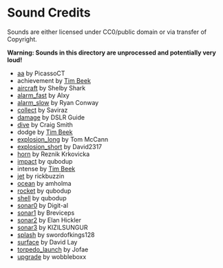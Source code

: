 # Sound Credits

Sounds are either licensed under CC0/public domain or via transfer of Copyright.

**Warning: Sounds in this directory are unprocessed and potentially very loud!**

 - [aa](https://freesound.org/people/PicassoCT/sounds/260939/) by PicassoCT
 - achievement by [Tim Beek](https://timbeek.com)
 - [aircraft](https://freesound.org/people/shelbyshark/sounds/513397/) by Shelby Shark
 - [alarm_fast](https://freesound.org/people/Alxy/sounds/189327/) by Alxy
 - [alarm_slow](https://freesound.org/people/ryanconway/sounds/165504/) by Ryan Conway
 - [collect](https://freesound.org/people/Saviraz/sounds/512216/) by Saviraz
 - [damage](https://freesound.org/people/dslrguide/sounds/321485/) by DSLR Guide
 - [dive](https://freesound.org/people/craigsmith/sounds/480002/) by Craig Smith
 - dodge by [Tim Beek](https://timbeek.com)
 - [explosion_long](https://freesound.org/people/tommccann/sounds/235968/) by Tom McCann
 - [explosion_short](https://freesound.org/people/David2317/sounds/514647/) by David2317
 - [horn](https://freesound.org/people/reznik_Krkovicka/sounds/532339/) by Reznik Krkovicka
 - [impact](https://freesound.org/people/qubodup/sounds/67468/) by qubodup
 - intense by [Tim Beek](https://timbeek.com)
 - [jet](https://freesound.org/people/rickbuzzin/sounds/131315/) by rickbuzzin
 - [ocean](https://freesound.org/people/amholma/sounds/372181/) by amholma
 - [rocket](https://freesound.org/people/qubodup/sounds/67541/) by qubodup
 - [shell](https://freesound.org/people/qubodup/sounds/162365/) by qubodup
 - [sonar0](https://freesound.org/people/digit-al/sounds/90340/) by Digit-al
 - [sonar1](https://freesound.org/people/Breviceps/sounds/493162/) by Breviceps
 - [sonar2](https://freesound.org/people/ElanHickler/sounds/38702/) by Elan Hickler
 - [sonar3](https://freesound.org/people/KIZILSUNGUR/sounds/70299/) by KIZILSUNGUR
 - [splash](https://freesound.org/people/swordofkings128/sounds/398032/) by swordofkings128
 - [surface](https://freesound.org/people/davidlay1/sounds/416079/) by David Lay
 - [torpedo_launch](https://freesound.org/people/Jofae/sounds/367125/) by Jofae
 - [upgrade](https://opengameart.org/content/level-up-power-up-coin-get-13-sounds) by wobbleboxx
